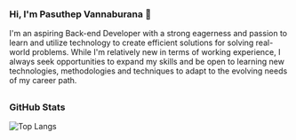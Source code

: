 ### Hi, I'm Pasuthep Vannaburana 👋

I'm an aspiring Back-end Developer with a strong eagerness and passion to learn and utilize
technology to create efficient solutions for solving real-world problems. While I'm relatively
new in terms of working experience, I always seek opportunities to expand my skills and be
open to learning new technologies, methodologies and techniques to adapt to the evolving
needs of my career path.

<!--
**eark25/eark25** is a ✨ _special_ ✨ repository because its `README.md` (this file) appears on your GitHub profile.

Here are some ideas to get you started:

- 🔭 I’m currently working on ...
- 🌱 I’m currently learning ...
- 👯 I’m looking to collaborate on ...
- 🤔 I’m looking for help with ...
- 💬 Ask me about ...
- 📫 How to reach me: ...
- 😄 Pronouns: ...
- ⚡ Fun fact: ...
-->

## <h3 align="left">GitHub Stats</h3>

![Top Langs](https://github-readme-stats.vercel.app/api/top-langs/?username=eark25&layout=compact&theme=dark&hide_border=true&langs_count=9&hide=C++,Shell)
